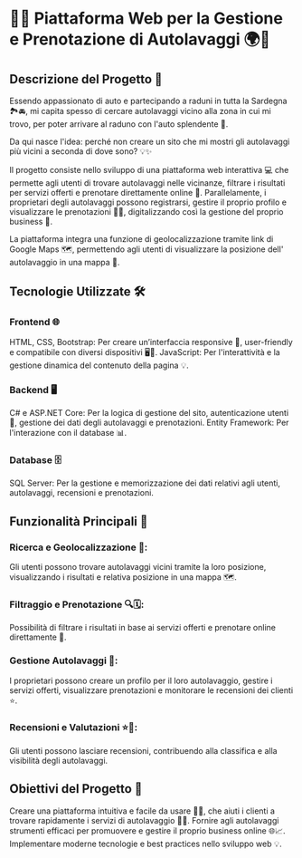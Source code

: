 # 🚗✨ Piattaforma Web per la Gestione e Prenotazione di Autolavaggi 🌍🧼

## Descrizione del Progetto 📜
Essendo appassionato di auto e partecipando a raduni in tutta la Sardegna 🏞️🚘, mi capita spesso di cercare autolavaggi vicino alla zona in cui mi trovo, per poter arrivare al raduno con l'auto splendente 🌟.

Da qui nasce l'idea: perché non creare un sito che mi mostri gli autolavaggi più vicini a seconda di dove sono? 💡✨

Il progetto consiste nello sviluppo di una piattaforma web interattiva 💻 che permette agli utenti di trovare autolavaggi nelle vicinanze, filtrare i risultati per servizi offerti e prenotare direttamente online 📅. Parallelamente, i proprietari degli autolavaggi possono registrarsi, gestire il proprio profilo e visualizzare le prenotazioni 📝📲, digitalizzando così la gestione del proprio business 🚀.

La piattaforma integra una funzione di geolocalizzazione tramite link di Google Maps 🗺️, permettendo agli utenti di visualizzare la posizione dell' autolavaggio in una mappa 🏁.

## Tecnologie Utilizzate 🛠️

### Frontend 🌐
HTML, CSS, Bootstrap: Per creare un’interfaccia responsive 📱, user-friendly e compatibile con diversi dispositivi 🖥️📱.
JavaScript: Per l'interattività e la gestione dinamica del contenuto della pagina 💡.

### Backend 🖥️
C# e ASP.NET Core: Per la logica di gestione del sito, autenticazione utenti 🔑, gestione dei dati degli autolavaggi e prenotazioni.
Entity Framework: Per l'interazione con il database 📊.

### Database 🗄️
SQL Server: Per la gestione e memorizzazione dei dati relativi agli utenti, autolavaggi, recensioni e prenotazioni.

## Funzionalità Principali 🚀

 ### Ricerca e Geolocalizzazione 🧭:
 Gli utenti possono trovare autolavaggi vicini tramite la loro posizione, visualizzando i risultati e relativa posizione in una mappa 🗺️.
 ### Filtraggio e Prenotazione 🔍🗓️: 
 Possibilità di filtrare i risultati in base ai servizi offerti e prenotare online direttamente 📅.
 ### Gestione Autolavaggi 🏢:
 I proprietari possono creare un profilo per il loro autolavaggio, gestire i servizi offerti, visualizzare prenotazioni e monitorare le recensioni dei clienti ⭐.
 ### Recensioni e Valutazioni ⭐📝: 
 Gli utenti possono lasciare recensioni, contribuendo alla classifica e alla visibilità degli autolavaggi.

## Obiettivi del Progetto 🎯
Creare una piattaforma intuitiva e facile da usare 🧑‍💻, che aiuti i clienti a trovare rapidamente i servizi di autolavaggio 🚗🧽.
Fornire agli autolavaggi strumenti efficaci per promuovere e gestire il proprio business online 🌐📈.
Implementare moderne tecnologie e best practices nello sviluppo web 💡.
